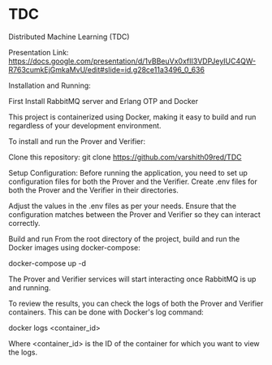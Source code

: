 # TDC
Distributed Machine Learning (TDC)

Presentation Link:
https://docs.google.com/presentation/d/1vBBeuVx0xfII3VDPJeyIUC4QW-R763cumkEjGmkaMvU/edit#slide=id.g28ce11a3496_0_636

Installation and Running:

First Install RabbitMQ server and Erlang OTP and Docker

This project is containerized using Docker, making it easy to build and run regardless of your development environment.

To install and run the Prover and Verifier:

Clone this repository:
git clone https://github.com/varshith09red/TDC

Setup Configuration:
Before running the application, you need to set up configuration files for both the Prover and the Verifier. Create .env files for both the Prover and the Verifier in their directories.

Adjust the values in the .env files as per your needs. Ensure that the configuration matches between the Prover and Verifier so they can interact correctly.

Build and run
From the root directory of the project, build and run the Docker images using docker-compose:

docker-compose up -d

The Prover and Verifier services will start interacting once RabbitMQ is up and running.

To review the results, you can check the logs of both the Prover and Verifier containers. This can be done with Docker's log command:

docker logs <container_id>

Where <container_id> is the ID of the container for which you want to view the logs.
